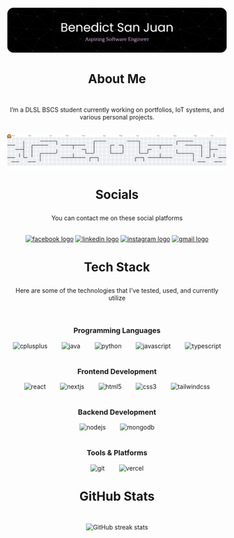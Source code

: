 ![Header](./stubborn-banner.png)

#

# <div align="center"><p>About Me</p></div>

<div align="center">
  <p><br>I’m a DLSL BSCS student currently working on portfolios, IoT systems, and various personal projects.<br><br></p>
</div>

<picture>
  <source media="(prefers-color-scheme: dark)" srcset="https://raw.githubusercontent.com/bmsj23/bmsj23/output/pacman-contribution-graph-dark.svg">
  <source media="(prefers-color-scheme: light)" srcset="https://raw.githubusercontent.com/bmsj23/bmsj23/output/pacman-contribution-graph.svg">
  <img alt="pacman contribution graph" src="https://raw.githubusercontent.com/bmsj23/bmsj23/output/pacman-contribution-graph.svg">
</picture>

#

# <div align="center"><p>Socials</p></div>

<div align="center">
  <p>You can contact me on these social platforms<br><br></p>
</div>

<div align="center">
  <a href="https://facebook.com/qb.benedict"><img src="https://raw.githubusercontent.com/maurodesouza/profile-readme-generator/master/src/assets/icons/social/facebook/default.svg" width="64" height="50" alt="facebook logo" /></a>
  <a href="https://linkedin.com/in/benedict-san-juan"><img src="https://raw.githubusercontent.com/maurodesouza/profile-readme-generator/master/src/assets/icons/social/linkedin/default.svg" width="64" height="50" alt="linkedin logo" /></a>
  <a href="https://instagram.com/benedictsanjuannn"><img src="https://raw.githubusercontent.com/maurodesouza/profile-readme-generator/master/src/assets/icons/social/instagram/default.svg" width="64" height="50" alt="instagram logo" /></a>
  <a href="mailto:sanjuanbenedict05@gmail.com"><img src="https://raw.githubusercontent.com/maurodesouza/profile-readme-generator/master/src/assets/icons/social/gmail/default.svg" width="64" height="50" alt="gmail logo" /></a>
</div>

#

# <div align="center"><p>Tech Stack</p></div>

<div align="center">
  <p>Here are some of the technologies that I’ve tested, used, and currently utilize<br><br></p>
</div>

#

<div align="center"><h3>Programming Languages</h3></div>
<div align="center">
  <img src="https://cdn.jsdelivr.net/gh/devicons/devicon/icons/cplusplus/cplusplus-original.svg" height="50" alt="cplusplus" />
  <img width="25" />
  <img src="https://cdn.jsdelivr.net/gh/devicons/devicon/icons/java/java-original.svg" height="50" alt="java" />
  <img width="25" />
  <img src="https://cdn.jsdelivr.net/gh/devicons/devicon/icons/python/python-original.svg" height="50" alt="python" />
  <img width="25" />
  <img src="https://cdn.jsdelivr.net/gh/devicons/devicon/icons/javascript/javascript-original.svg" height="50" alt="javascript" />
  <img width="25" />
  <img src="https://cdn.jsdelivr.net/gh/devicons/devicon/icons/typescript/typescript-original.svg" height="50" alt="typescript" />
</div>

<br>

<div align="center"><h3>Frontend Development</h3></div>
<div align="center">
  <img src="https://cdn.jsdelivr.net/gh/devicons/devicon/icons/react/react-original.svg" height="50" alt="react" />
  <img width="25" />
  <img src="https://cdn.jsdelivr.net/gh/devicons/devicon/icons/nextjs/nextjs-original.svg" height="50" alt="nextjs" />
  <img width="25" />
  <img src="https://cdn.jsdelivr.net/gh/devicons/devicon/icons/html5/html5-original.svg" height="50" alt="html5" />
  <img width="25" />
  <img src="https://cdn.jsdelivr.net/gh/devicons/devicon/icons/css3/css3-original.svg" height="50" alt="css3" />
  <img width="25" />
  <img src="https://cdn.jsdelivr.net/gh/devicons/devicon/icons/tailwindcss/tailwindcss-original-wordmark.svg" height="50" alt="tailwindcss" />
</div>

<br>

<div align="center"><h3>Backend Development</h3></div>
<div align="center">
  <img src="https://cdn.jsdelivr.net/gh/devicons/devicon/icons/nodejs/nodejs-original.svg" height="50" alt="nodejs" />
  <img width="25" />
  <img src="https://cdn.jsdelivr.net/gh/devicons/devicon/icons/mongodb/mongodb-original.svg" height="50" alt="mongodb" />
</div>

<br>

<div align="center"><h3>Tools & Platforms</h3></div>
<div align="center">
  <img src="https://cdn.jsdelivr.net/gh/devicons/devicon/icons/git/git-original.svg" height="50" alt="git" />
  <img width="25" />
  <img src="https://img.shields.io/badge/Vercel-000000?logo=vercel&logoColor=white&style=for-the-badge" height="40" alt="vercel" />
</div>

#

# <div align="center"><p>GitHub Stats</p></div>

<div align="center">
  <br>
  <img src="https://nirzak-streak-stats.vercel.app/?user=bmsj23&theme=material-palenight&hide_border=false" alt="GitHub streak stats" />
</div>
